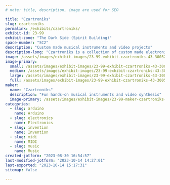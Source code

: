 ```yaml
---
# note: title, description, image are used for SEO

title: "Czartroniks"
slug: czartroniks
permalink: /exhibits/czartroniks/
exhibit-id: 23-99
exhibit-zone: "The Dark Side (Spirit Building)"
space-number: "SC2"
description: "Custom made musical instruments and video projects"
description-long: "Czartroniks is a collection of custom made electronical musical instruments which interfaces with audio and video projects"
image: /assets/images/exhibit-images/23-99-exhibit-czartroniks-43-300520963-594019598962080-4527272462917875817-n-1-4244-large.jpg
image-primary: 
  small: /assets/images/exhibit-images/23-99-exhibit-czartroniks-43-300520963-594019598962080-4527272462917875817-n-1-4244-small.jpg
  medium: /assets/images/exhibit-images/23-99-exhibit-czartroniks-43-300520963-594019598962080-4527272462917875817-n-1-4244-medium.jpg
  large: /assets/images/exhibit-images/23-99-exhibit-czartroniks-43-300520963-594019598962080-4527272462917875817-n-1-4244-large.jpg
  full: /assets/images/exhibit-images/23-99-exhibit-czartroniks-43-300520963-594019598962080-4527272462917875817-n-1-4244-full.jpg
maker: 
  name: "Czartroniks"
  description: "Fun hands-on musical instruments and video synthesis"
  image-primary: /assets/images/exhibit-images/23-99-maker-czartroniks-300520963-594019598962080-4527272462917875817-n-1-medium.jpg
categories: 
  - slug: arduino
    name: Arduino
  - slug: electronics
    name: Electronics
  - slug: invention
    name: Invention
  - slug: midi
    name: MIDI
  - slug: music
    name: Music
created-jotform: "2023-08-30 16:54:57"
last-modified-jotform: "2023-10-14 14:27:01"
last-exported: "2023-10-14 15:17:31"
sitemap: false

---
```

